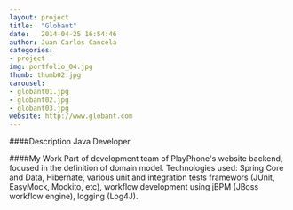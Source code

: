 ```yaml
---
layout: project
title:  "Globant"
date:   2014-04-25 16:54:46
author: Juan Carlos Cancela
categories:
- project
img: portfolio_04.jpg
thumb: thumb02.jpg
carousel:
- globant01.jpg
- globant02.jpg
- globant03.jpg
website: http://www.globant.com
---
```

####Description
Java Developer

####My Work
Part of development team of PlayPhone's website backend, focused in the definition of domain model. Technologies used: Spring Core and Data, Hibernate, various unit and integration tests framewors (JUnit, EasyMock, Mockito, etc), workflow development using jBPM (JBoss workflow engine), logging (Log4J).